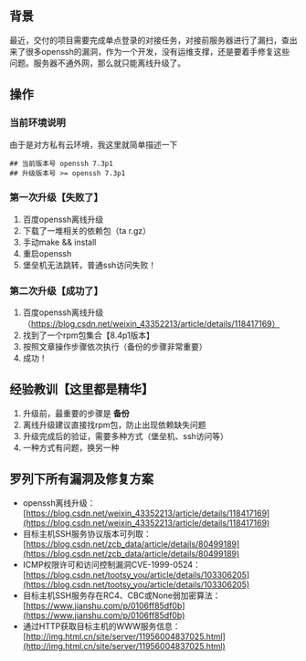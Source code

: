 ## 背景

最近，交付的项目需要完成单点登录的对接任务，对接前服务器进行了漏扫，查出来了很多openssh的漏洞，作为一个开发，没有运维支撑，还是要着手修复这些问题。服务器不通外网，那么就只能离线升级了。

## 操作

### 当前环境说明

由于是对方私有云环境，我这里就简单描述一下

```shell
## 当前版本号 openssh 7.3p1
## 升级版本号 >= openssh 7.3p1
```

### 第一次升级【失败了】

1. 百度openssh离线升级
2. 下载了一堆相关的依赖包（ta r.gz）
3. 手动make && install
4. 重启openssh
5. 堡垒机无法跳转，普通ssh访问失败！

### 第二次升级【成功了】

1. 百度openssh离线升级（https://blog.csdn.net/weixin_43352213/article/details/118417169）
2. 找到了一个rpm包集合【8.4p1版本】
3. 按照文章操作步骤依次执行（备份的步骤非常重要）
4. 成功！

## 经验教训【这里都是精华】

1. 升级前，最重要的步骤是 **备份**
2. 离线升级建议直接找rpm包，防止出现依赖缺失问题
3. 升级完成后的验证，需要多种方式（堡垒机、ssh访问等）
4. 一种方式有问题，换另一种

## 罗列下所有漏洞及修复方案

- openssh离线升级：[https://blog.csdn.net/weixin_43352213/article/details/118417169](https://blog.csdn.net/weixin_43352213/article/details/118417169)
- 目标主机SSH服务协议版本可列取：[https://blog.csdn.net/zcb_data/article/details/80499189](https://blog.csdn.net/zcb_data/article/details/80499189)
- ICMP权限许可和访问控制漏洞CVE-1999-0524：[https://blog.csdn.net/tootsy_you/article/details/103306205](https://blog.csdn.net/tootsy_you/article/details/103306205)
- 目标主机SSH服务存在RC4、CBC或None弱加密算法：[https://www.jianshu.com/p/0106ff85df0b](https://www.jianshu.com/p/0106ff85df0b)
- 通过HTTP获取目标主机的WWW服务信息：[http://img.html.cn/site/server/11956004837025.html](http://img.html.cn/site/server/11956004837025.html)
